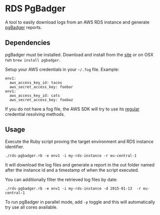 # RDS PgBadger

A tool to easily download logs from an AWS RDS instance and generate [pgBadger](http://dalibo.github.io/pgbadger/) reports.

## Dependencies

pgBadger must be installed. Download and install from the [site](http://dalibo.github.io/pgbadger/) or on OSX run `brew install pgbadger`.

Setup your AWS credentials in your `~/.fog` file.  Example:

```
env1:
  aws_access_key_id: tacos
  aws_secret_access_key: foobar
env1:
  aws_access_key_id: cats
  aws_secret_access_key: foobaz
```

If you do not have a fog file, the AWS SDK will try to use its [regular](https://github.com/aws/aws-sdk-core-ruby#credentials) credential resolving methods.

## Usage

Execute the Ruby script proving the target environment and RDS instance identifier.

```
./rds-pgbadger.rb -e env1 -i my-rds-instance -r eu-central-1
```

It will download the log files and generate a report in the out folder named after the instance id and a timestamp of when the script executed.

You can additionally filter the retrieved log files by date:

```
./rds-pgbadger.rb -e env1 -i my-rds-instance -d 2015-01-13  -r eu-central-1
```

To run pgBadger in parallel mode, add `-p` toggle and this will automatically try use all cores available.
